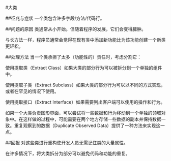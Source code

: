 #大类

##征兆与症状
一个类包含许多字段/方法/代码行。

##问题的原因
类通常从小开始。但随着程序的发展，它们会变得臃肿。

与长方法一样，程序员通常会觉得在现有类中添加新功能比为该功能创建一个新类更轻松。

##处理方法
当一个类承担了太多（功能性的）责任时，考虑分割它：

使用提取类（Extract Class）如果大类的部分行为可以被拆分到一个单独的组件中。

使用提取子类（Extract Subclass）如果大类的部分行为可以以不同的方式实现，或者在罕见的情况下使用。

使用提取接口（Extract Interface）如果需要列出客户端可以使用的操作和行为。

如果一个大类负责图形界面，可以尝试将一些数据和行为移动到一个单独的领域对象中。在这样做的过程中，可能需要在两个地方存储一些数据的副本并保持数据一致。重复观察到的数据（Duplicate Observed Data）提供了一种方法来实现这一点。

##回报
对这些类进行重构使开发人员无需记住类的大量属性。

在许多情况下，将大类拆分为部分可以避免代码和功能的重复。